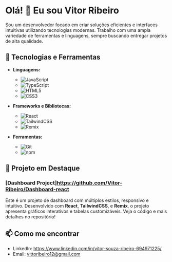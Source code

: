 # Olá! 👋 Eu sou Vitor Ribeiro

Sou um desenvolvedor focado em criar soluções eficientes e interfaces intuitivas utilizando tecnologias modernas. Trabalho com uma ampla variedade de ferramentas e linguagens, sempre buscando entregar projetos de alta qualidade.

## 🚀 Tecnologias e Ferramentas

- **Linguagens:**
  - ![JavaScript](https://img.shields.io/badge/JavaScript-F7DF1E?style=flat&logo=javascript&logoColor=black)
  - ![TypeScript](https://img.shields.io/badge/TypeScript-007ACC?style=flat&logo=typescript&logoColor=white)
  - ![HTML5](https://img.shields.io/badge/HTML5-E34F26?style=flat&logo=html5&logoColor=white)
  - ![CSS3](https://img.shields.io/badge/CSS3-1572B6?style=flat&logo=css3&logoColor=white)

- **Frameworks e Bibliotecas:**
  - ![React](https://img.shields.io/badge/React-61DAFB?style=flat&logo=react&logoColor=black)
  - ![TailwindCSS](https://img.shields.io/badge/TailwindCSS-38B2AC?style=flat&logo=tailwind-css&logoColor=white)
  - ![Remix](https://img.shields.io/badge/Remix-000000?style=flat&logo=remix&logoColor=white)

- **Ferramentas:**
  - ![Git](https://img.shields.io/badge/Git-F05032?style=flat&logo=git&logoColor=white)
  - ![npm](https://img.shields.io/badge/npm-CB3837?style=flat&logo=npm&logoColor=white)

## 🌟 Projeto em Destaque

### [Dashboard Project]https://github.com/Vitor-Ribeiro/Dashboard-react

Este é um projeto de dashboard com múltiplos estilos, responsivo e intuitivo. Desenvolvido com **React**, **TailwindCSS**, e **Remix**, o projeto apresenta gráficos interativos e tabelas customizáveis. Veja o código e mais detalhes no repositório!

## 📫 Como me encontrar

- LinkedIn: https://www.linkedin.com/in/vitor-souza-ribeiro-694971225/
- Email: vittoribeiro12@gmail.com


